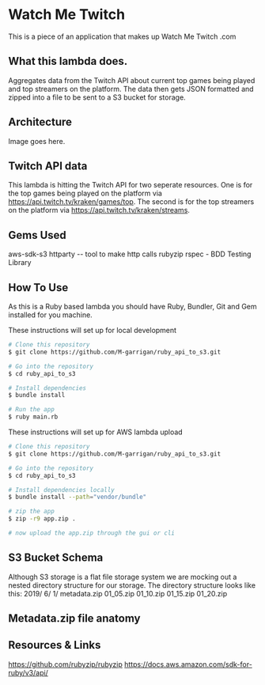 # Watch Me Twitch

This is a piece of an application that makes up Watch Me Twitch .com

## What this lambda does.
Aggregates data from the Twitch API about current top games being played and top streamers on the platform. The data then gets JSON formatted and zipped into a file to be sent to a S3 bucket for storage. 

## Architecture
Image goes here.

## Twitch API data
This lambda is hitting the Twitch API for two seperate resources. One is for the top games being played on the platform via https://api.twitch.tv/kraken/games/top. The second is for the top streamers on the platform via https://api.twitch.tv/kraken/streams.

## Gems Used
aws-sdk-s3
httparty -- tool to make http calls
rubyzip 
rspec - BDD Testing Library

<!-- example of a link -- [Git](https://git-scm.com) -->

## How To Use

As this is a Ruby based lambda you should have Ruby, Bundler, Git and Gem installed for you machine.

These instructions will set up for local development

```bash
# Clone this repository
$ git clone https://github.com/M-garrigan/ruby_api_to_s3.git

# Go into the repository
$ cd ruby_api_to_s3

# Install dependencies
$ bundle install

# Run the app
$ ruby main.rb
```

These instructions will set up for AWS lambda upload

```bash
# Clone this repository
$ git clone https://github.com/M-garrigan/ruby_api_to_s3.git

# Go into the repository
$ cd ruby_api_to_s3

# Install dependencies locally
$ bundle install --path="vendor/bundle"

# zip the app
$ zip -r9 app.zip .

# now upload the app.zip through the gui or cli
```


## S3 Bucket Schema
Although S3 storage is a flat file storage system we are mocking out a nested directory structure for our storage.
The directory structure looks like this: 
2019/
  6/
    1/
      metadata.zip
      01_05.zip
      01_10.zip
      01_15.zip
      01_20.zip

## Metadata.zip file anatomy

## Resources & Links
https://github.com/rubyzip/rubyzip
https://docs.aws.amazon.com/sdk-for-ruby/v3/api/
